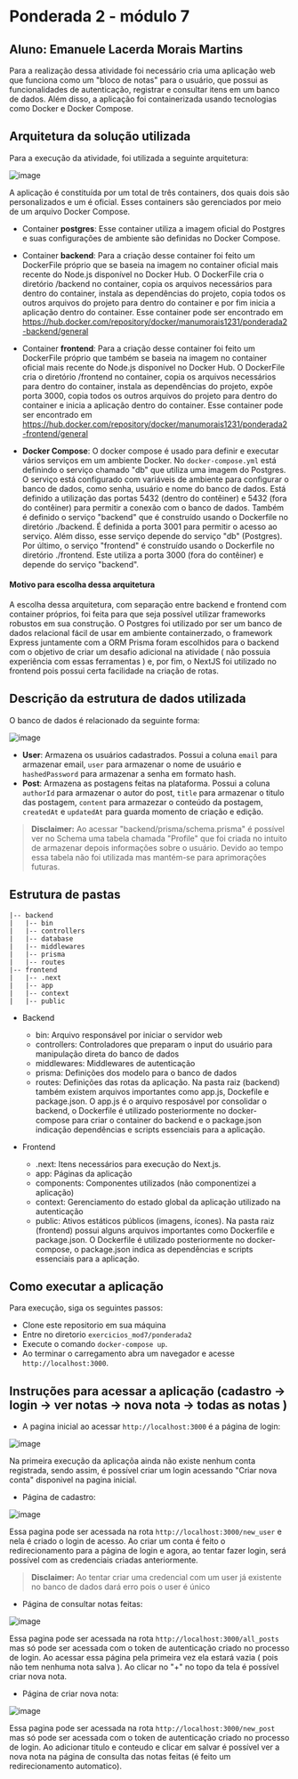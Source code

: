 # Ponderada 2 - módulo 7
## Aluno: Emanuele Lacerda Morais Martins

Para a realização dessa atividade foi necessário cria uma aplicação web que funciona como um "bloco de notas" para o usuário, que possui as funcionalidades de autenticação, registrar e consultar itens em um banco de dados. Além disso, a aplicação foi containerizada usando tecnologias como Docker e Docker Compose.


## Arquitetura da solução utilizada 
Para a execução da atividade, foi utilizada a seguinte arquitetura:

![image](https://github.com/emanuelemorais/exercicios_mod7/assets/99221221/1b84f05c-2a6f-448f-a999-cfca84c037e3)

A aplicação é constituída por um total de três containers, dos quais dois são personalizados e um é oficial. Esses containers são gerenciados por meio de um arquivo Docker Compose.

- Container **postgres**: Esse container utiliza a imagem oficial do Postgres e suas configurações de ambiente são definidas no Docker Compose.
  
- Container **backend**: Para a criação desse container foi feito um DockerFile próprio que se baseia na imagem no container oficial mais recente do Node.js disponível no Docker Hub. O DockerFile cria o diretório /backend no container, copia os arquivos necessários para dentro do container, instala as dependências do projeto, copia todos os outros arquivos do projeto para dentro do container e por fim inicia a aplicação dentro do container. Esse container pode ser encontrado em https://hub.docker.com/repository/docker/manumorais1231/ponderada2-backend/general
   
- Container **frontend**: Para a criação desse container foi feito um DockerFile próprio que também se baseia na imagem no container oficial mais recente do Node.js disponível no Docker Hub. O DockerFile cria o diretório /frontend no container, copia os arquivos necessários para dentro do container, instala as dependências do projeto, expõe porta 3000, copia todos os outros arquivos do projeto para dentro do container e inicia a aplicação dentro do container. Esse container pode ser encontrado em https://hub.docker.com/repository/docker/manumorais1231/ponderada2-frontend/general

- **Docker Compose**: O docker compose é usado para definir e executar vários serviços em um ambiente Docker. No  `docker-compose.yml` está definindo o serviço chamado "db" que utiliza uma imagem do Postgres. O serviço está configurado com variáveis de ambiente para configurar o banco de dados, como senha, usuário e nome do banco de dados. Está definido a utilização das portas 5432 (dentro do contêiner) e 5432 (fora do contêiner) para permitir a conexão com o banco de dados. Também é definido o serviço "backend" que é construído usando o Dockerfile no diretório ./backend. É definida a porta 3001 para permitir o acesso ao serviço. Além disso, esse serviço depende do serviço "db" (Postgres). Por último, o serviço "frontend" é construído usando o Dockerfile no diretório ./frontend. Este utiliza a porta 3000 (fora do contêiner) e depende do serviço "backend".

#### Motivo para escolha dessa arquitetura

A escolha dessa arquitetura, com separação entre backend e frontend com container próprios, foi feita para que seja possível utilizar frameworks robustos em sua construção. O Postgres foi utilizado por ser um banco de dados relacional fácil de usar em ambiente containerzado, o framework Express juntamente com a ORM Prisma foram escolhidos para o backend com o objetivo de criar um desafio adicional na atividade ( não possuia experiência com essas ferramentas ) e, por fim, o NextJS foi utilizado no frontend pois possui certa facilidade na criação de rotas. 

## Descrição da estrutura de dados utilizada

O banco de dados é relacionado da seguinte forma:

![image](https://github.com/emanuelemorais/exercicios_mod7/assets/99221221/5c16cf5f-a327-491c-98ac-910f9e01d921)

- **User**: Armazena os usuários cadastrados. Possui a coluna `email` para armazenar email, `user` para armazenar o nome de usuário e `hashedPassword` para armazenar a senha em formato hash.
- **Post**: Armazena as postagens feitas na plataforma. Possui a coluna `authorId` para armazenar o autor do post, `title` para armazenar o titulo das postagem, `content` para armazezar o conteúdo da postagem, `createdAt` e `updatedAt` para guarda momento de criação e edição. 

> **Disclaimer:** Ao acessar  "backend/prisma/schema.prisma" é possível ver no Schema uma tabela chamada "Profile" que foi criada no intuito de armazenar depois informações sobre o usuário. Devido ao tempo essa tabela não foi utilizada mas mantém-se para aprimorações futuras.


## Estrutura de pastas

```
|-- backend
|   |-- bin
|   |-- controllers
|   |-- database
|   |-- middlewares
|   |-- prisma
|   |-- routes
|-- frontend
|   |-- .next
|   |-- app
|   |-- context
|   |-- public
```

- Backend 
  - bin: Arquivo responsável por iniciar o servidor web
  - controllers: Controladores que preparam o input do usuário para manipulação direta do banco de dados
  - middlewares: Middlewares de autenticação
  - prisma: Definições dos modelo para o banco de dados
  - routes: Definições das rotas da aplicação.
Na pasta raiz (backend) também existem arquivos importantes como app.js, Dockefile e package.json. O app.js é o arquivo resposável por consolidar o backend, o Dockerfile é utilizado posteriormente no docker-compose para criar o container do backend e o package.json indicação dependências e scripts essenciais para a aplicação.

- Frontend
  - .next: Itens necessários para execução do Next.js.
  - app: Páginas da aplicação
  - components: Componentes utilizados (não componentizei a aplicação)
  - context: Gerenciamento do estado global da aplicação utilizado na autenticação
  - public: Ativos estáticos públicos (imagens, ícones).
Na pasta raiz (frontend) possui alguns arquivos importantes como Dockerfile e package.json. O Dockerfile é utilizado posteriormente no docker-compose, o package.json indica as dependências e scripts essenciais para a aplicação.

## Como executar a aplicação

Para execução, siga os seguintes passos:
- Clone este repositorio em sua máquina
- Entre no diretorio `exercicios_mod7/ponderada2`
- Execute o comando `docker-compose up`.
- Ao terminar o carregamento abra um navegador e acesse `http://localhost:3000`.

## Instruções para acessar a aplicação (cadastro -> login -> ver notas -> nova nota -> todas as notas )

- A pagina inicial ao acessar `http://localhost:3000` é a página de login:

![image](https://github.com/emanuelemorais/exercicios_mod7/assets/99221221/122fb578-3183-47b3-baf0-6fd88b6c0f97)

Na primeira execução da aplicaçõa ainda não existe nenhum conta registrada, sendo assim, é possível criar um login acessando "Criar nova conta" disponivel na pagina inicial.

- Página de cadastro:

![image](https://github.com/emanuelemorais/exercicios_mod7/assets/99221221/f29d5e6f-9360-4c8c-a619-9588c7ef92f0)

Essa pagina pode ser acessada na rota `http://localhost:3000/new_user` e nela é criado o login de acesso. Ao criar um conta é feito o redirecionamento para a página de login e agora, ao tentar fazer login, será possível com as credenciais criadas anteriormente.
> **Disclaimer:** Ao tentar criar uma credencial com um user já existente no banco de dados dará erro pois o user é único

- Página de consultar notas feitas:

![image](https://github.com/emanuelemorais/exercicios_mod7/assets/99221221/f7748e5f-2dd8-4571-8625-947a18c17b22)

Essa pagina pode ser acessada na rota `http://localhost:3000/all_posts` mas só pode ser acessada com o token de autenticação criado no processo de login. Ao acessar essa página pela primeira vez ela estará vazia ( pois não tem nenhuma nota salva ).  Ao clicar no "+" no topo da tela é possível criar nova nota.

- Página de criar nova nota:

![image](https://github.com/emanuelemorais/exercicios_mod7/assets/99221221/6a7807f2-c0e3-4fff-9f19-d490cd8c0f0c)

Essa pagina pode ser acessada na rota `http://localhost:3000/new_post` mas só pode ser acessada com o token de autenticação criado no processo de login. Ao adicionar titulo e conteudo e clicar em salvar é possível ver a nova nota na página de consulta das notas feitas (é feito um redirecionamento automatico).



